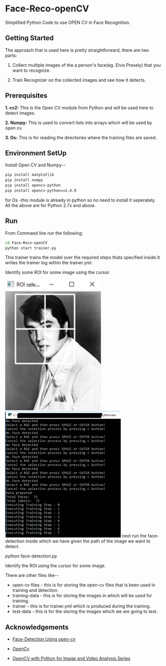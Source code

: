 # Face-Reco-openCV
 Simplified Python Code to use OPEN CV in Face Recognition.

## Getting Started
  The approach that is used here is pretty straightforward, there are two parts:

   1. Collect multiple images of the a person's face(eg. Elvis Presely) that you want to recognize.

   2. Train Recognizer on the collected images and see how it detects.

## Prerequisites
   **1. cv2:** This is the Open CV module from Python and will be used here to detect images.
 
   **2. Numpy:** This is used to convert lists into arrays which will be used by open cv.
 
   **3. Os:**  This is for reading the directories where the training files are saved.
    
## Environment SetUp
   
   Install Open CV and Numpy-- 
   ```bash
   pip install matplotlib
   pip install numpy
   pip install opencv-python
   pip install opencv-python==2.4.9
   ```
   for Os -this module is already in python so no need to install it seperately.
   All the above are for Python 2.7x and above.
   
## Run
   
   From Command line run the following:
   
   ```bash
   cd Face-Reco-openCV
   python start trainer.py
   ```
   This trainer trains the model over the required steps thats specified inside.It writes the trainer log within the trainer.yml.
   
   Identify some ROI for some image using the cursor.
   
   ![Image1](images/Capture.PNG)
   ![Image2](images/Capture2.PNG)
   next run the face-detection inside which we have given the path of the image we want to detect.
   
   python face-detection.py
   
   Identify the ROI using the cursor for some image.

There are other files like-- 
   * open-cv files - this is for storing the open-cv files that is been used in training and detection.
   * training-data - this is for storing the images in which will be used for training. 
   * trainer - this is for trainer.yml which is produced during the training.
   * test-data - this is for the storing the images which we are going to test. 
   
## Acknowledgements
  
  * [Face-Detection Using open-cv](https://www.superdatascience.com/opencv-face-recognition/)
  
  * [OpenCv](https://github.com/opencv/opencv)
  
  * [OpenCV with Python for Image and Video Analysis Series](https://www.youtube.com/watch?v=Z78zbnLlPUA&list=PLQVvvaa0QuDdttJXlLtAJxJetJcqmqlQq)
       
